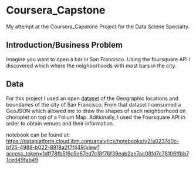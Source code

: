 # Coursera_Capstone
My attempt at the Coursera_Capstone Project for the Data Sciene Specialty.

## Introduction/Business Problem
Imagine you want to open a bar in San Francisco. Using the foursquare API I discovered which where the neighborhoods with most bars in the city.

## Data
For this project I used an open [dataset](https://data.sfgov.org/Geographic-Locations-and-Boundaries/SF-Find-Neighborhoods/pty2-tcw4) of the Geographic locations and boundaries of the city of San Francisco. From that dataset I consumed a GeoJSON which allowed me to draw the shapes of each neighborhood on choroplet on top of a Folium Map. Aditionally, I used the Foursquare API in order to obtain venues and their information.

notebook can be found at: https://dataplatform.cloud.ibm.com/analytics/notebooks/v2/a0237d0c-bf25-4988-b022-8918a2f7f449/view?access_token=1dff78fb5f6c5e67ed7c18f76f39eab2ae7ac08fd7c78106ffbb71ced49fab49
